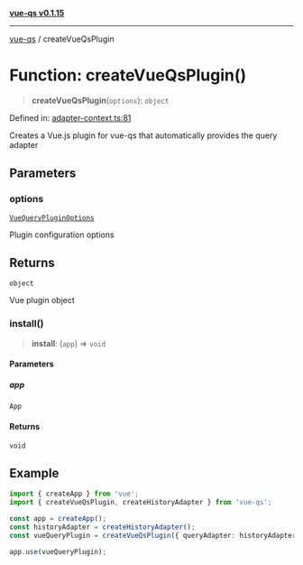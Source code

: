 [**vue-qs v0.1.15**](../README.md)

***

[vue-qs](../README.md) / createVueQsPlugin

# Function: createVueQsPlugin()

> **createVueQsPlugin**(`options`): `object`

Defined in: [adapter-context.ts:81](https://github.com/iamsomraj/vue-qs/blob/c6723d94881f5a2550faa61b4e51be4507991c23/src/adapter-context.ts#L81)

Creates a Vue.js plugin for vue-qs that automatically provides the query adapter

## Parameters

### options

[`VueQueryPluginOptions`](../interfaces/VueQueryPluginOptions.md)

Plugin configuration options

## Returns

`object`

Vue plugin object

### install()

> **install**: (`app`) => `void`

#### Parameters

##### app

`App`

#### Returns

`void`

## Example

```typescript
import { createApp } from 'vue';
import { createVueQsPlugin, createHistoryAdapter } from 'vue-qs';

const app = createApp();
const historyAdapter = createHistoryAdapter();
const vueQueryPlugin = createVueQsPlugin({ queryAdapter: historyAdapter });

app.use(vueQueryPlugin);
```
